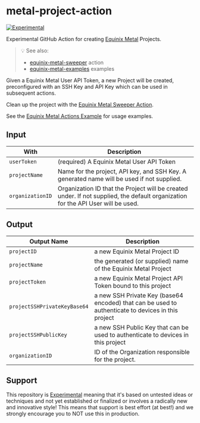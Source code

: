 # metal-project-action

[![Experimental](https://img.shields.io/badge/Stability-Experimental-red.svg)](https://github.com/equinix-labs/equinix-labs/blob/main/experimental-statement.md#experimental-statement)

Experimental GitHub Action for creating [Equinix Metal](https://metal.equinix.com) Projects.

> :bulb: See also:
>
> - [equinix-metal-sweeper](https://github.com/equinix-labs/metal-sweeper-action) action
> - [equinix-metal-examples](https://github.com/equinix-labs/metal-actions-example) examples

Given a Equinix Metal User API Token, a new Project will be created, preconfigured with an SSH Key and API Key which can be used in subsequent actions.

Clean up the project with the [Equinix Metal Sweeper Action](https://github.com/equinix-labs/metal-sweeper-action).

See the [Equinix Metal Actions Example](https://github.com/equinix-labs/metal-actions-example) for usage examples.

## Input

| With             | Description                                                                                                                      |
| ---------------- | -------------------------------------------------------------------------------------------------------------------------------- |
| `userToken`      | (required) A Equinix Metal User API Token                                                                                        |
| `projectName`    | Name for the project, API key, and SSH Key. A generated name will be used if not supplied.                                       |
| `organizationID` | Organization ID that the Project will be created under. If not supplied, the default organization for the API User will be used. |

## Output

| Output Name                  | Description                                                                                        |
| ---------------------------- | -------------------------------------------------------------------------------------------------- |
| `projectID`                  | a new Equinix Metal Project ID                                                                     |
| `projectName`                | the generated (or supplied) name of the Equinix Metal Project                                      |
| `projectToken`               | a new Equinix Metal Project API Token bound to this project                                        |
| `projectSSHPrivateKeyBase64` | a new SSH Private Key (base64 encoded) that can be used to authenticate to devices in this project |
| `projectSSHPublicKey`        | a new SSH Public Key that can be used to authenticate to devices in this project                   |
| `organizationID`             | ID of the Organization responsible for the project.                                                |

## Support

This repository is [Experimental](https://github.com/equinix-labs/equinix-labs/blob/main/experimental-statement.md) meaning that it's based on untested ideas or techniques and not yet established or finalized or involves a radically new and innovative style! This means that support is best effort (at best!) and we strongly encourage you to NOT use this in production.
